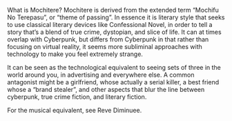 What is Mochitere? Mochitere is derived from the extended term “Mochifu No Terepasu”, or “theme of passing”. In essence it is literary style that seeks to use classical literary devices like Confessional Novel, in order to tell a story that’s a blend of true crime, dystopian, and slice of life. It can at times overlap with Cyberpunk, but differs from Cyberpunk in that rather than focusing on virtual reality, it seems more subliminal approaches with technology to make you feel extremely strange.

It can be seen as the technological equivalent to seeing sets of three in the world around you, in advertising and everywhere else. A common antagonist might be a girlfriend, whose actually a serial killer, a best friend whose a “brand stealer”, and other aspects that blur the line between cyberpunk, true crime fiction, and literary fiction.

For the musical equivalent, see Reve Diminuee.
